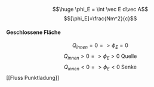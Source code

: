 $$\huge \phi_E = \int \vec E d\vec A$$
$$[\phi_E]=\frac{Nm^2}{c}$$
#### Geschlossene Fläche
$$Q_{innen} = 0 => \phi_E = 0 $$
$$Q_{innen} > 0 => \phi_E > 0\text{  Quelle}$$
$$Q_{innen} < 0 => \phi_E < 0 \text{ Senke}$$
[[Fluss Punktladung]]